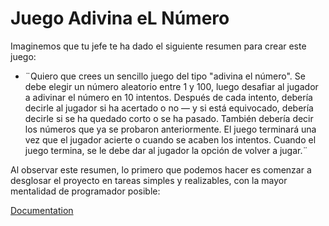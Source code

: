 # Juego Adivina eL Número

Imaginemos que tu jefe te ha dado el siguiente resumen para crear este juego:

- ¨Quiero que crees un sencillo juego del tipo "adivina el número". Se debe elegir un número aleatorio entre 1 y 100, luego desafiar al jugador a adivinar el número en 10 intentos. Después de cada intento, debería decirle al jugador si ha acertado o no — y si está equivocado, debería decirle si se ha quedado corto o se ha pasado. También debería decir los números que ya se probaron anteriormente. El juego terminará una vez que el jugador acierte o cuando se acaben los intentos. Cuando el juego termina, se le debe dar al jugador la opción de volver a jugar.¨

Al observar este resumen, lo primero que podemos hacer es comenzar a desglosar el proyecto en tareas simples y realizables, con la mayor mentalidad de programador posible:



[Documentation](https://developer.mozilla.org/es/docs/Learn_web_development/Core/Scripting/A_first_splash)